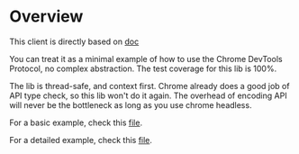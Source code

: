 # Overview

This client is directly based on [doc](https://chromedevtools.github.io/devtools-protocol/)

You can treat it as a minimal example of how to use the Chrome DevTools Protocol, no
complex abstraction. The test coverage for this lib is 100%.

The lib is thread-safe, and context first. Chrome already does a good job of API type check,
so this lib won't do it again. The overhead of encoding API will never be the bottleneck as long as you use chrome headless.

For a basic example, check this [file](example_test.go).

For a detailed example, check this [file](main_test.go).
